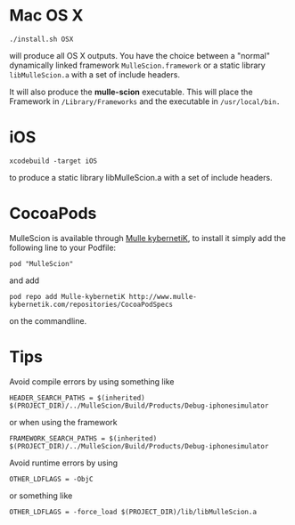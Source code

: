 Mac OS X
========

	./install.sh OSX


will produce all OS X outputs. You have the choice between a "normal" 
dynamically linked framework `MulleScion.framework` or a static library `libMulleScion.a` with a set of include headers.

It will also produce the **mulle-scion** executable. This will place the Framework in `/Library/Frameworks` and the executable in `/usr/local/bin.`


iOS
=====

	xcodebuild -target iOS

to produce a static library libMulleScion.a with a set of include headers.


CocoaPods
=========

MulleScion is available through [Mulle kybernetiK](www.mulle-kybernetik.com), to install
it simply add the following line to your Podfile:

    pod "MulleScion"

and add 
  
    pod repo add Mulle-kybernetiK http://www.mulle-kybernetik.com/repositories/CocoaPodSpecs

on the commandline.


Tips
====

Avoid compile errors by using something like

	HEADER_SEARCH_PATHS = $(inherited) $(PROJECT_DIR)/../MulleScion/Build/Products/Debug-iphonesimulator

or when using the framework

	FRAMEWORK_SEARCH_PATHS = $(inherited) $(PROJECT_DIR)/../MulleScion/Build/Products/Debug-iphonesimulator


Avoid runtime errors by using 

	OTHER_LDFLAGS = -ObjC

or something like

	OTHER_LDFLAGS = -force_load $(PROJECT_DIR)/lib/libMulleScion.a


